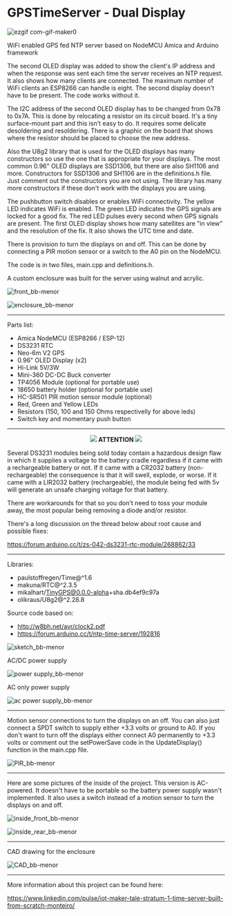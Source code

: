 # GPSTimeServer - Dual Display

![ezgif com-gif-maker0](https://user-images.githubusercontent.com/38574378/117382664-69117f00-aeb5-11eb-818f-4dcee22dbfc9.gif)

WiFi enabled GPS fed NTP server based on NodeMCU Amica and Arduino framework

The second OLED display was added to show the client's IP address and when
the response was sent each time the server receives an NTP request. It also shows 
how many clients are connected. The maximum number of WiFi clients an ESP8266 can handle is eight.
The second display doesn't have to be present. The code works without it. 

The I2C address of the second OLED display has to be changed from 0x78 to 0x7A. This is done 
by relocating a resistor on its circuit board. It's a tiny surface-mount part and this isn't 
easy to do. It requires some delicate desoldering and resoldering. There is a graphic on the 
board that shows where the resistor should be placed to choose the new address.

Also the U8g2 library that is used for the OLED displays has many constructors so use the one that is
appropriate for your displays. The most common 0.96" OLED displays are SSD1306, but there are also
SH1106 and more. Constructors for SSD1306 and SH1106 are in the definitions.h file. Just comment
out the constructors you are not using. The library has many more constructors if these don't work 
with the displays you are using.

The pushbutton switch disables or enables WiFi connectivity. The yellow LED indicates WiFi is enabled.
The green LED indicates the GPS signals are locked for a good fix. The red LED pulses every second 
when GPS signals are present. The first OLED display shows how many satellites are "in view" and the
resolution of the fix. It also shows the UTC time and date.

There is provision to turn the displays on and off. This can be done by
connecting a PIR motion sensor or a switch to the A0 pin on the NodeMCU. 

The code is in two files, main.cpp and definitions.h. 

A custom enclosure was built for the server using walnut and acrylic. 

![front_bb-menor](https://github.com/Montecri/GPSTimeServer/blob/Dual-Display/images/IMG_2770.jpg)

![enclosure_bb-menor](https://github.com/Montecri/GPSTimeServer/blob/Dual-Display/images/IMG_2849.JPG)

---

Parts list:

- Amica NodeMCU (ESP8266 / ESP-12)
- DS3231 RTC
- Neo-6m V2 GPS
- 0.96" OLED Display (x2)
- Hi-Link 5V/3W
- Mini-360 DC-DC Buck converter
- TP4056 Module (optional for portable use)
- 18650 battery holder (optional for portable use)
- HC-SR501 PIR motion sensor module (optional)
- Red, Green and Yellow LEDs
- Resistors (150, 100 and 150 Ohms respectivelly for above leds)
- Switch key and momentary push button

---

<p align="center"><img src="https://user-images.githubusercontent.com/38574378/132773469-08fb7b59-2f9d-4641-9665-c8d50d3904bc.png"><b>   ATTENTION   </b><img src="https://user-images.githubusercontent.com/38574378/132773469-08fb7b59-2f9d-4641-9665-c8d50d3904bc.png"></p> 

Several DS3231 modules being sold today contain a hazardous design flaw in which it supplies a voltage to the battery cradle regardless if it came with a rechargeable battery or not. If it came with a CR2032 battery (non-rechargeable) the consequence is that it will swell, explode, or worse. If it came with a LIR2032 battery (rechargeable), the module being fed with 5v will generate an unsafe charging voltage for that battery.

There are workarounds for that so you don't need to toss your module away, the most popular being removing a diode and/or resistor.

There's a long discussion on the thread below about root cause and possible fixes:

https://forum.arduino.cc/t/zs-042-ds3231-rtc-module/268862/33

---

Libraries:

-	paulstoffregen/Time@^1.6
-	makuna/RTC@^2.3.5
-	mikalhart/TinyGPS@0.0.0-alpha+sha.db4ef9c97a
-	olikraus/U8g2@^2.28.8

Source code based on:

- http://w8bh.net/avr/clock2.pdf
- https://forum.arduino.cc/t/ntp-time-server/192816

![sketch_bb-menor](https://github.com/Montecri/GPSTimeServer/blob/Dual-Display/images/Dual%20Display.png)

AC/DC power supply

![power supply_bb-menor](https://user-images.githubusercontent.com/38574378/117375897-6a877b00-aea6-11eb-8022-d2b06e11bd37.png)

AC only power supply

![ac power supply_bb-menor](https://github.com/Montecri/GPSTimeServer/blob/Dual-Display/images/Power.png)

---

Motion sensor connections to turn the displays on an off.  You can also just connect a SPDT switch 
to supply either +3.3 volts or ground to A0. If you don't want to turn off the displays either connect A0 permanently to
+3.3 volts or comment out the setPowerSave code in the UpdateDisplay() function in the main.cpp file.

![PIR_bb-menor](https://github.com/Montecri/GPSTimeServer/blob/Dual-Display/images/PIR.png)

---

Here are some pictures of the inside of the project. This version is AC-powered. It doesn't have to be 
portable so the battery power supply wasn't implemented. It also uses a switch instead of a motion sensor to turn the displays on and off.

![inside_front_bb-menor](https://github.com/Montecri/GPSTimeServer/blob/Dual-Display/images/IMG_2767.JPG)

![inside_rear_bb-menor](https://github.com/Montecri/GPSTimeServer/blob/Dual-Display/images/IMG_2771.JPG)

---

CAD drawing for the enclosure

![CAD_bb-menor](https://github.com/Montecri/GPSTimeServer/blob/Dual-Display/images/Enclosure.PNG)

---

More information about this project can be found here:

https://www.linkedin.com/pulse/iot-maker-tale-stratum-1-time-server-built-from-scratch-monteiro/
